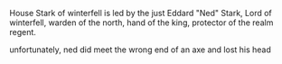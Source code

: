 House Stark of winterfell is led by the just Eddard "Ned" Stark, Lord of winterfell, warden of the north, hand of the king, protector of the realm regent.

unfortunately, ned did meet the wrong end of an axe and lost his head
